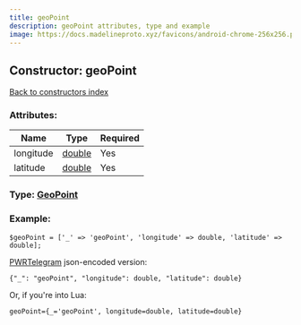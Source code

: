 ```yaml
---
title: geoPoint
description: geoPoint attributes, type and example
image: https://docs.madelineproto.xyz/favicons/android-chrome-256x256.png
---
```

## Constructor: geoPoint  
[Back to constructors index](index.md)



### Attributes:

| Name     |    Type       | Required |
|----------|---------------|----------|
|longitude|[double](../types/double.md) | Yes|
|latitude|[double](../types/double.md) | Yes|



### Type: [GeoPoint](../types/GeoPoint.md)


### Example:

```
$geoPoint = ['_' => 'geoPoint', 'longitude' => double, 'latitude' => double];
```  

[PWRTelegram](https://pwrtelegram.xyz) json-encoded version:

```
{"_": "geoPoint", "longitude": double, "latitude": double}
```


Or, if you're into Lua:  


```
geoPoint={_='geoPoint', longitude=double, latitude=double}

```


